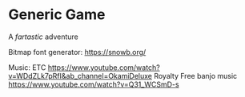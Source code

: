 
# Generic Game

A *fartastic* adventure

Bitmap font generator:
https://snowb.org/

Music: ETC
https://www.youtube.com/watch?v=WDdZLk7pRfI&ab_channel=OkamiDeluxe
Royalty Free banjo music
https://www.youtube.com/watch?v=Q31_WCSmD-s
